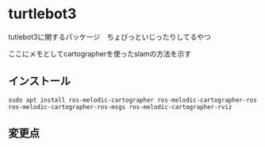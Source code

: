 # turtlebot3
tutlebot3に関するパッケージ　ちょびっといじったりしてるやつ

ここにメモとしてcartographerを使ったslamの方法を示す
## インストール
  ```shell 
  sudo apt install ros-melodic-cartographer ros-melodic-cartographer-ros ros-melodic-cartographer-ros-msgs ros-melodic-cartographer-rviz
  ```
## 変更点
  ```shell
  ```
